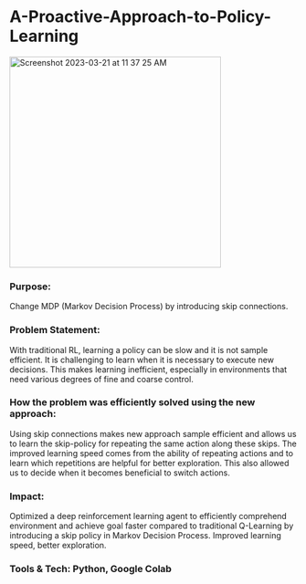 # A-Proactive-Approach-to-Policy-Learning
<img width="370" alt="Screenshot 2023-03-21 at 11 37 25 AM" src="https://github.com/YoshaM09/A-Proactive-Approach-to-Policy-Learning/assets/105993890/6d172fb3-898f-4e72-80c2-1f021ba1d622">

### Purpose:

Change MDP (Markov Decision Process) by introducing skip connections.

### Problem Statement:

With traditional RL, learning a policy can be slow and it is not sample efficient. It is challenging to learn when it is necessary to execute new decisions. This makes learning inefficient, especially in environments that need various degrees of fine and coarse control.

### How the problem was efficiently solved using the new approach:

Using skip connections makes new approach sample efficient and allows us to learn the skip-policy for repeating the same action along these skips.
The improved learning speed comes from the ability of repeating actions and to learn which repetitions are helpful for better exploration.
This also allowed us to decide when it becomes beneficial to switch actions.
### Impact:

Optimized a deep reinforcement learning agent to efficiently comprehend environment and achieve goal faster compared to traditional Q-Learning by introducing a skip policy in Markov Decision Process. Improved learning speed, better exploration.

### Tools & Tech: Python, Google Colab
